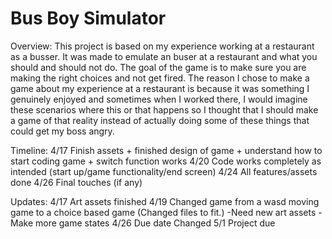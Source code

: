 # Bus Boy Simulator

Overview: This project is based on my experience working at a restaurant as a busser. It was made to emulate an buser at a restaurant and what you should and should not do. The goal of the game is to make sure you are making the right choices and not get fired. The reason I chose to make a game about my experience at a restaurant is because it was something I genuinely enjoyed and sometimes when I worked there, I would imagine these scenarios where this or that happens so I thought that I should make a game of that reality instead of actually doing some of these things that could get my boss angry.



Timeline:
4/17 Finish assets + finished design of game + understand how to start coding game + switch function works
4/20 Code works completely as intended (start up/game functionality/end screen)
4/24 All features/assets done
4/26 Final touches (if any)


Updates:
4/17 Art assets finished
4/19 Changed game from a wasd moving game to a choice based game (Changed files to fit.)
-Need new art assets
-Make more game states
4/26 Due date Changed
5/1 Project due
